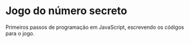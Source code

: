 # Jogo do número secreto

Primeiros passos de programação em JavaScript, escrevendo os códigos para o jogo.
